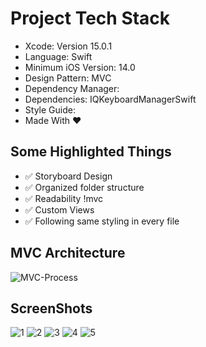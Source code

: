 # Project Tech Stack
- Xcode: Version 15.0.1 
- Language: Swift
- Minimum iOS Version: 14.0 
- Design Pattern: MVC 
- Dependency Manager:
- Dependencies: IQKeyboardManagerSwift
- Style Guide:
- Made With ❤️  

## Some Highlighted Things 
- ✅ Storyboard Design 
- ✅ Organized folder structure 
- ✅ Readability  !mvc
- ✅ Custom Views
- ✅ Following same styling in every file
## MVC Architecture
![MVC-Process](https://github.com/dtemizyurek/Homeworks/assets/52003954/ad7e7013-8088-4fa2-bd0b-a33cade27e86)



## ScreenShots
![1](https://github.com/dtemizyurek/Homeworks/assets/52003954/71147531-ee49-4c6f-bfb1-ab5ce9b5aee4)
![2](https://github.com/dtemizyurek/Homeworks/assets/52003954/8f0dc410-fec0-4196-bc20-a161d5179842)
![3](https://github.com/dtemizyurek/Homeworks/assets/52003954/2c53c341-1b9d-4043-ab46-f4a9ad6d37fb)
![4](https://github.com/dtemizyurek/Homeworks/assets/52003954/72618320-c93b-46e2-9671-ebe95e43fd6a)
![5](https://github.com/dtemizyurek/Homeworks/assets/52003954/da91ad94-982b-424c-86b1-539dd75fc35c)





